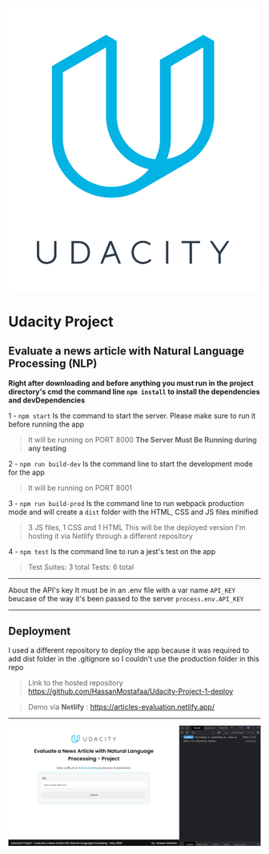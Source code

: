 ![Udacity Banner](udacityBanner.png)
# Udacity Project

## Evaluate a news article with Natural Language Processing (NLP) 

**Right after downloading and before anything you must run in the project directory's cmd the command line `npm install` to install the dependencies and devDependencies**

1 - `npm start` Is the command to start the server. Please make sure to run it before running the app
> It will be running on PORT 8000 **The Server Must Be Running during any testing**

2 - `npm run build-dev` Is the command line to start the development mode for the app  
> It will be running on PORT 8001

3 - `npm run build-prod` Is the command line to run webpack production mode and will create a `dist` folder with the HTML, CSS and JS files minified
> 3 JS files, 1 CSS and 1 HTML
> This will be the deployed version I'm hosting it via Netlify through a different repository 

4 - `npm test` Is the command line to run a jest's test on the app 
> Test Suites: 3 total 
> Tests: 6 total

---

About the API's key It must be in an .env file with a var name `API_KEY` beucase of the way it's been passed to the server `process.env.API_KEY`

---

## Deployment
I used a different repository to deploy the app because it was required to add dist folder in the .gitignore so I couldn't use the production folder in this repo 
> Link to the hosted repository https://github.com/HassanMostafaa/Udacity-Project-1-deploy

> Demo via **Netlify** : https://articles-evaluation.netlify.app/ 

---

![App Screenshot](appSS.png)
